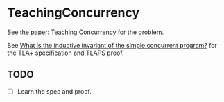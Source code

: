 # TeachingConcurrency

See [the paper: Teaching Concurrency](https://www.microsoft.com/en-us/research/uploads/prod/2016/12/Teaching-Concurrency.pdf) for the problem.

See [What is the inductive invariant of the simple concurrent program?](https://stackoverflow.com/questions/24989756/what-is-the-inductive-invariant-of-the-simple-concurrent-program/46108331#46108331) for the TLA+ specification
and TLAPS proof.

## TODO
- [ ] Learn the spec and proof.
